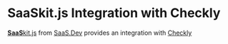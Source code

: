 
# **SaaS**kit.js Integration with Checkly

[**SaaS**kit.js](https://saaskit.js.org) from [SaaS.Dev](https://saas.dev) provides an integration with [Checkly](https://saaskit.js.org/integrations/checkly)
